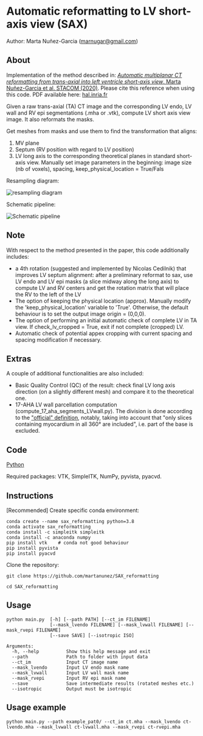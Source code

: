 # Automatic reformatting to LV short-axis view (SAX)
Author: Marta Nuñez-Garcia (marnugar@gmail.com)

## About
Implementation of the method described in:
[*Automatic multiplanar CT reformatting from trans-axial into left ventricle short-axis view*. Marta Nuñez-Garcia et al. STACOM (2020)](https://link.springer.com/chapter/10.1007/978-3-030-68107-4_2). Please cite this reference when using this code. PDF available here: [hal.inria.fr](https://www.google.com/url?sa=t&rct=j&q=&esrc=s&source=web&cd=&cad=rja&uact=8&ved=2ahUKEwjM2O2xqaz1AhUP2BQKHR95AyIQFnoECAsQAQ&url=https%3A%2F%2Fhal.inria.fr%2Fhal-02961500%2Fdocument&usg=AOvVaw2t4ZjZm5ZgfdZa1cxhlp8w)

Given a raw trans-axial (TA) CT image and the corresponding LV endo, LV wall and RV epi segmentations (.mha or .vtk), compute LV short axis view image. It also reformats the masks.

Get meshes from masks and use them to find the transformation that aligns:
  1. MV plane
  2. Septum (RV position with regard to LV position)
  3. LV long axis
to the corresponding theoretical planes in standard short-axis view.
Manually set image parameters in the beginning: image size (nb of voxels), spacing, keep_physical_location = True/Fals

Resampling diagram:

![resampling diagram](https://github.com/martanunez/SAX_reformatting/blob/main/diagram_resampling.png)

Schematic pipeline:

![Schematic pipeline](https://github.com/martanunez/SAX_reformatting/blob/main/schematic_pipeline.png)

## Note
With respect to the method presented in the paper, this code additionally includes:
  - a 4th rotation (suggested and implemented by Nicolas Cedilnik) that improves LV septum alignment: after a  preliminary reformat to sax, use LV endo and LV epi masks (a slice midway along the long axis) to compute LV and RV centers and get the rotation matrix that will place the RV to the left of the LV
  - The option of keeping the physical location (approx). Manually modify the 'keep_physical_location' variable to 'True'. Otherwise, the default behaviour is to set the output image origin = (0,0,0).
  - The option of performing an initial automatic check of complete LV in TA view. If check_lv_cropped = True, exit if not complete (cropped) LV. 
  - Automatic check of potential appex cropping with current spacing and spacing modification if necessary.

## Extras
A couple of additional functionalities are also included:
- Basic Quality Control (QC) of the result: check final LV long axis direction (on a slightly different mesh) and compare it to the theoretical one.
- 17-AHA LV wall parcellation computation (compute_17_aha_segments_LVwall.py). The division is done according to the ["official" definition](https://www.pmod.com/files/download/v34/doc/pcardp/3615.htm), notably, taking into account that "only slices containing myocardium in all 360° are included", i.e. part of the base is excluded.  


## Code
[Python](https://www.python.org/)

Required packages: VTK, SimpleITK, NumPy, pyvista, pyacvd. 

## Instructions
[Recommended] Create specific conda environment:
```
conda create --name sax_reformatting python=3.8
conda activate sax_reformatting
conda install -c simpleitk simpleitk
conda install -c anaconda numpy
pip install vtk    # conda not good behaviour
pip install pyvista
pip install pyacvd
```


Clone the repository:
```
git clone https://github.com/martanunez/SAX_reformatting

cd SAX_reformatting
```

## Usage
```
python main.py  [-h] [--path PATH] [--ct_im FILENAME] 
                [--mask_lvendo FILENAME] [--mask_lvwall FILENAME] [--mask_rvepi FILENAME] 
                [--save SAVE] [--isotropic ISO]

Arguments:
  -h, --help          Show this help message and exit
  --path              Path to folder with input data
  --ct_im             Input CT image name
  --mask_lvendo       Input LV endo mask name
  --mask_lvwall       Input LV wall mask name
  --mask_rvepi        Input RV epi mask name
  --save              Save intermediate results (rotated meshes etc.)
  --isotropic         Output must be isotropic
```

## Usage example
```
python main.py --path example_pat0/ --ct_im ct.mha --mask_lvendo ct-lvendo.mha --mask_lvwall ct-lvwall.mha --mask_rvepi ct-rvepi.mha
```
